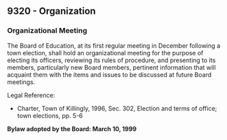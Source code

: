 ## 9320 - Organization

### Organizational Meeting

The Board of Education, at its first regular meeting in December following a town election, shall hold an organizational meeting for the purpose of electing its officers, reviewing its rules of procedure, and presenting to its members, particularly new Board members, pertinent information that will acquaint them with the items and issues to be discussed at future Board meetings.

Legal Reference:  

* Charter, Town of Killingly, 1996, Sec. 302, Election and terms of office; town elections, pp. 5-6

**Bylaw adopted by the Board:  March 10, 1999**